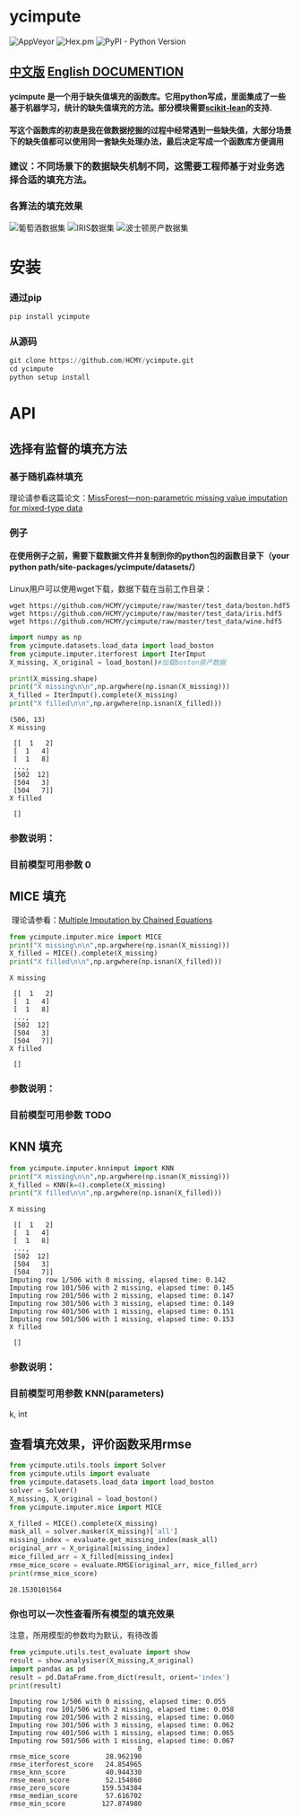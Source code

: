 
# ycimpute


![AppVeyor](https://img.shields.io/appveyor/ci/gruntjs/grunt.svg)
![Hex.pm](https://img.shields.io/hexpm/l/plug.svg)
![PyPI - Python Version](https://img.shields.io/pypi/pyversions/Django.svg)

## [中文版]() [English DOCUMENTION](https://github.com/HCMY/ycimpute/blob/master/doc_eng.md)
 #### ycimpute 是一个用于缺失值填充的函数库。它用python写成，里面集成了一些基于机器学习，统计的缺失值填充的方法。部分模块需要[scikit-lean](http://scikit-learn.org/stable/)的支持.
 #### 写这个函数库的初衷是我在做数据挖掘的过程中经常遇到一些缺失值，大部分场景下的缺失值都可以使用同一套缺失处理办法，最后决定写成一个函数库方便调用
 ### 建议：不同场景下的数据缺失机制不同，这需要工程师基于对业务选择合适的填充方法。

### 各算法的填充效果
![葡萄酒数据集](https://github.com/HCMY/ycimpute/blob/master/img/WINE.svg)
![IRIS数据集](https://github.com/HCMY/ycimpute/blob/master/img/IRIS.svg)
![波士顿房产数据集](https://github.com/HCMY/ycimpute/blob/master/img/BOSTON.svg)
# 安装

### 通过pip


```python
pip install ycimpute
```



### 从源码


```python
git clone https://github.com/HCMY/ycimpute.git
cd ycimpute
python setup install
```

# API

## 选择有监督的填充方法

### 基于随机森林填充
理论请参看这篇论文：[MissForest—non-parametric missing value imputation for mixed-type data](https://academic.oup.com/bioinformatics/article/28/1/112/219101)

### 例子
#### 在使用例子之前，需要下载数据文件并复制到你的python包的函数目录下（your python path/site-packages/ycimpute/datasets/）
 Linux用户可以使用wget下载，数据下载在当前工作目录：
 ```
 wget https://github.com/HCMY/ycimpute/raw/master/test_data/boston.hdf5
 wget https://github.com/HCMY/ycimpute/raw/master/test_data/iris.hdf5
 wget https://github.com/HCMY/ycimpute/raw/master/test_data/wine.hdf5
 ```
 
```python
import numpy as np
from ycimpute.datasets.load_data import load_boston
from ycimpute.imputer.iterforest import IterImput
X_missing, X_original = load_boston()#加载boston房产数据

print(X_missing.shape)
print("X missing\n\n",np.argwhere(np.isnan(X_missing)))
X_filled = IterImput().complete(X_missing)
print("X filled\n\n",np.argwhere(np.isnan(X_filled)))

```

    (506, 13)
    X missing
    
     [[  1   2]
     [  1   4]
     [  1   8]
     ..., 
     [502  12]
     [504   3]
     [504   7]]
    X filled
    
     []


### 参数说明：
### 目前模型可用参数 0

## MICE 填充
  理论请参看：[Multiple Imputation by Chained Equations](https://www.ncbi.nlm.nih.gov/pmc/articles/PMC3074241/)


```python
from ycimpute.imputer.mice import MICE
print("X missing\n\n",np.argwhere(np.isnan(X_missing)))
X_filled = MICE().complete(X_missing)
print("X filled\n\n",np.argwhere(np.isnan(X_filled)))
```

    X missing
    
     [[  1   2]
     [  1   4]
     [  1   8]
     ..., 
     [502  12]
     [504   3]
     [504   7]]
    X filled
    
     []


### 参数说明：
### 目前模型可用参数 TODO

## KNN 填充


```python
from ycimpute.imputer.knnimput import KNN
print("X missing\n\n",np.argwhere(np.isnan(X_missing)))
X_filled = KNN(k=4).complete(X_missing)
print("X filled\n\n",np.argwhere(np.isnan(X_filled)))
```

    X missing
    
     [[  1   2]
     [  1   4]
     [  1   8]
     ..., 
     [502  12]
     [504   3]
     [504   7]]
    Imputing row 1/506 with 0 missing, elapsed time: 0.142
    Imputing row 101/506 with 2 missing, elapsed time: 0.145
    Imputing row 201/506 with 2 missing, elapsed time: 0.147
    Imputing row 301/506 with 3 missing, elapsed time: 0.149
    Imputing row 401/506 with 1 missing, elapsed time: 0.151
    Imputing row 501/506 with 1 missing, elapsed time: 0.153
    X filled
    
     []


### 参数说明：
### 目前模型可用参数 KNN(parameters)
k, int

## 查看填充效果，评价函数采用rmse


```python
from ycimpute.utils.tools import Solver
from ycimpute.utils import evaluate
from ycimpute.datasets.load_data import load_boston
solver = Solver()
X_missing, X_original = load_boston()
from ycimpute.imputer.mice import MICE

X_filled = MICE().complete(X_missing)
mask_all = solver.masker(X_missing)['all']
missing_index = evaluate.get_missing_index(mask_all)
original_arr = X_original[missing_index]
mice_filled_arr = X_filled[missing_index]
rmse_mice_score = evaluate.RMSE(original_arr, mice_filled_arr)
print(rmse_mice_score)

```

    28.1530101564


### 你也可以一次性查看所有模型的填充效果
注意，所用模型的参数均为默认，有待改善


```python
from ycimpute.utils.test_evaluate import show
result = show.analysiser(X_missing,X_original)
import pandas as pd
result = pd.DataFrame.from_dict(result, orient='index')
print(result)
```

    Imputing row 1/506 with 0 missing, elapsed time: 0.055
    Imputing row 101/506 with 2 missing, elapsed time: 0.058
    Imputing row 201/506 with 2 missing, elapsed time: 0.060
    Imputing row 301/506 with 3 missing, elapsed time: 0.062
    Imputing row 401/506 with 1 missing, elapsed time: 0.065
    Imputing row 501/506 with 1 missing, elapsed time: 0.067
                                    0
    rmse_mice_score         28.962190
    rmse_iterforest_score   24.854965
    rmse_knn_score          40.944330
    rmse_mean_score         52.154860
    rmse_zero_score        159.534384
    rmse_median_score       57.616702
    rmse_min_score         127.874980

